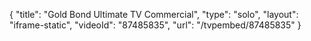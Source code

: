 {
    "title": "Gold Bond Ultimate TV Commercial",
    "type": "solo",
    "layout": "iframe-static",
    "videoId": "87485835",
    "url": "\/tvpembed\/87485835"
}
